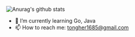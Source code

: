 ![Anurag's github stats](https://github-readme-stats.vercel.app/api?username=jeonjonghyeok&count_private=true&show_icons=true)
<!-- ![image](https://user-images.githubusercontent.com/47622475/133278985-1bb7c6a9-562a-4358-89fd-e773dff129d7.png) -->
<!--
[![Top Langs](https://github-readme-stats.vercel.app/api/top-langs/?username=jeonjonghyeok&layout=compact)](https://github.com/anuraghazra/github-readme-stats)
-->
- 🌱 I’m currently learning Go, Java
- 📫 How to reach me: tongher1685@gmail.com
<!--
- 🔭 I’m currently working on ...
- 👯 I’m looking to collaborate on ...
- 🤔 I’m looking for help with ...
- 💬 Ask me about ...
- 📫 How to reach me: ...
- 😄 Pronouns: ...
- ⚡ Fun fact: ...
-->
